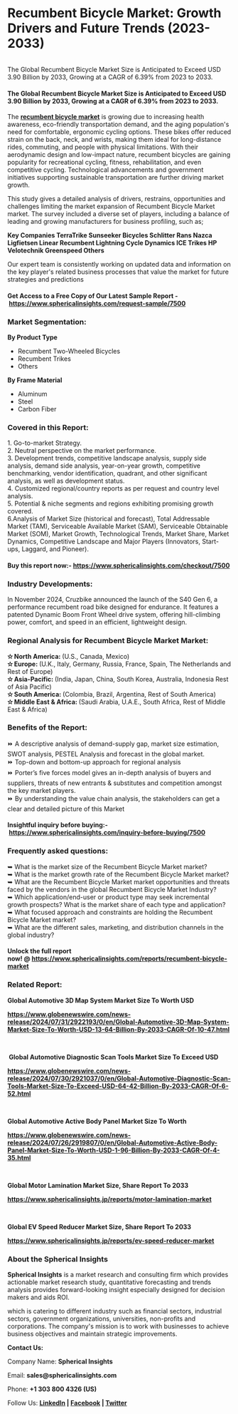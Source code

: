 <div class="wow_read_blog_hdr_img">
<div class="wow_read_blog_hdr_img_innr">
<h1>Recumbent Bicycle Market: Growth Drivers and Future Trends (2023-2033)</h1>
</div>
<div class="wow_main_float_head_img"><img src="https://www.vevioz.com/upload/photos/2024/12/KdMZ9WtY1bTHwNYuOVtE_24_376d4c4087c5488bdaa89eaaec8b99d3_image.jpg" alt="" /></div>
</div>
<div class="read-blog-container">
<div class="read-blog-desc">
<p class="mb-0">The Global Recumbent Bicycle Market Size is Anticipated to Exceed USD 3.90 Billion by 2033, Growing at a CAGR of 6.39% from 2023 to 2033.</p>
</div>
<div class="read-content">
<h4><strong>The Global Recumbent Bicycle Market Size is Anticipated to Exceed USD 3.90 Billion by 2033, Growing at a CAGR of 6.39% from 2023 to 2033.</strong></h4>
<p>The&nbsp;<a href="https://www.sphericalinsights.com/reports/recumbent-bicycle-market" target="_blank" rel="noopener"><strong>recumbent bicycle market</strong></a>&nbsp;is growing due to increasing health awareness, eco-friendly transportation demand, and the aging population's need for comfortable, ergonomic cycling options. These bikes offer reduced strain on the back, neck, and wrists, making them ideal for long-distance rides, commuting, and people with physical limitations. With their aerodynamic design and low-impact nature, recumbent bicycles are gaining popularity for recreational cycling, fitness, rehabilitation, and even competitive cycling. Technological advancements and government initiatives supporting sustainable transportation are further driving market growth.</p>
<p>This study gives a detailed analysis of drivers, restrains, opportunities and challenges limiting the market expansion of Recumbent Bicycle Market market. The survey included a diverse set of players, including a balance of leading and growing manufacturers for business profiling, such as;</p>
<p><strong>Key Companies TerraTrike Sunseeker Bicycles Schlitter Rans Nazca Ligfietsen Linear Recumbent Lightning Cycle Dynamics ICE Trikes HP Velotechnik Greenspeed Others</strong></p>
<p>Our expert team is consistently working on updated data and information on the key player's related business processes that value the market for future strategies and predictions</p>
<h4><strong>Get Access to a Free Copy of Our Latest Sample Report -&nbsp;<a href="https://www.sphericalinsights.com/request-sample/7500" rel="nofollow">https://www.sphericalinsights.com/request-sample/7500</a></strong></h4>
<h3><strong>Market Segmentation:</strong></h3>
<p><strong>By Product Type</strong></p>
<ul>
<li>Recumbent Two-Wheeled Bicycles</li>
<li>Recumbent Trikes</li>
<li>Others</li>
</ul>
<p><strong>By Frame Material</strong></p>
<ul>
<li>Aluminum</li>
<li>Steel</li>
<li>Carbon Fiber</li>
</ul>
<h3>Covered in this Report:</h3>
<p>1. Go-to-market Strategy.<br />2. Neutral perspective on the market performance.<br />3. Development trends, competitive landscape analysis, supply side analysis, demand side analysis, year-on-year growth, competitive benchmarking, vendor identification, quadrant, and other significant analysis, as well as development status.<br />4. Customized regional/country reports as per request and country level analysis.<br />5. Potential &amp; niche segments and regions exhibiting promising growth covered.<br />6.Analysis of Market Size (historical and forecast), Total Addressable Market (TAM), Serviceable Available Market (SAM), Serviceable Obtainable Market (SOM), Market Growth, Technological Trends, Market Share, Market Dynamics, Competitive Landscape and Major Players (Innovators, Start-ups, Laggard, and Pioneer).</p>
<h4>Buy this report now:-&nbsp;<a href="https://www.sphericalinsights.com/checkout/7500" rel="nofollow">https://www.sphericalinsights.com/checkout/7500</a></h4>
<h3>Industry Developments:</h3>
<p>In November 2024, Cruzbike announced the launch of the S40 Gen 6, a performance recumbent road bike designed for endurance. It features a patented Dynamic Boom Front Wheel drive system, offering hill-climbing power, comfort, and speed in an efficient, lightweight design.</p>
<h3><strong>Regional Analysis for Recumbent Bicycle Market Market:</strong></h3>
<p><strong>✫ North America:&nbsp;</strong>(U.S., Canada, Mexico)<br /><strong>✫ Europe:&nbsp;</strong>(U.K., Italy, Germany, Russia, France, Spain, The Netherlands and Rest of Europe)<br /><strong>✫ Asia-Pacific:&nbsp;</strong>(India, Japan, China, South Korea, Australia, Indonesia Rest of Asia Pacific)<br /><strong>✫ South America:&nbsp;</strong>(Colombia, Brazil, Argentina, Rest of South America)<br /><strong>✫ Middle East &amp; Africa:&nbsp;</strong>(Saudi Arabia, U.A.E., South Africa, Rest of Middle East &amp; Africa)</p>
<h3>Benefits of the Report:</h3>
<p>⏩ A descriptive analysis of demand-supply gap, market size estimation, SWOT analysis, PESTEL Analysis and forecast in the global market.<br />⏩ Top-down and bottom-up approach for regional analysis<br />⏩ Porter&rsquo;s five forces model gives an in-depth analysis of buyers and suppliers, threats of new entrants &amp; substitutes and competition amongst the key market players.<br />⏩ By understanding the value chain analysis, the stakeholders can get a clear and detailed picture of this Market</p>
<h4>Insightful inquiry before buying:-&nbsp;<a href="https://www.sphericalinsights.com/inquiry-before-buying/7500" rel="nofollow">https://www.sphericalinsights.com/inquiry-before-buying/7500</a></h4>
<h3>Frequently asked questions:</h3>
<p>➥ What is the market size of the Recumbent Bicycle Market market?<br />➥ What is the market growth rate of the Recumbent Bicycle Market market?<br />➥ What are the Recumbent Bicycle Market market opportunities and threats faced by the vendors in the global Recumbent Bicycle Market Industry?<br />➥ Which application/end-user or product type may seek incremental growth prospects? What is the market share of each type and application?<br />➥ What focused approach and constraints are holding the Recumbent Bicycle Market market?<br />➥ What are the different sales, marketing, and distribution channels in the global industry?</p>
<h4>Unlock the full report now!&nbsp;@&nbsp;<a href="https://www.sphericalinsights.com/reports/recumbent-bicycle-market" rel="nofollow">https://www.sphericalinsights.com/reports/recumbent-bicycle-market</a></h4>
<h3><strong>Related Report:</strong></h3>
<p><strong>Global Automotive 3D Map System Market Size To Worth USD</strong></p>
<p><strong><a href="https://www.globenewswire.com/news-release/2024/07/31/2922193/0/en/Global-Automotive-3D-Map-System-Market-Size-To-Worth-USD-13-64-Billion-By-2033-CAGR-Of-10-47.html" rel="nofollow">https://www.globenewswire.com/news-release/2024/07/31/2922193/0/en/Global-Automotive-3D-Map-System-Market-Size-To-Worth-USD-13-64-Billion-By-2033-CAGR-Of-10-47.html</a></strong></p>
<p><strong>&nbsp;</strong></p>
<p><strong>&nbsp;Global Automotive Diagnostic Scan Tools Market Size To Exceed USD</strong></p>
<p><strong><a href="https://www.globenewswire.com/news-release/2024/07/30/2921037/0/en/Global-Automotive-Diagnostic-Scan-Tools-Market-Size-To-Exceed-USD-64-42-Billion-By-2033-CAGR-Of-6-52.html" rel="nofollow">https://www.globenewswire.com/news-release/2024/07/30/2921037/0/en/Global-Automotive-Diagnostic-Scan-Tools-Market-Size-To-Exceed-USD-64-42-Billion-By-2033-CAGR-Of-6-52.html</a></strong></p>
<p><strong>&nbsp;</strong></p>
<p><strong>Global Automotive Active Body Panel Market Size To Worth</strong></p>
<p><strong><a href="https://www.globenewswire.com/news-release/2024/07/26/2919807/0/en/Global-Automotive-Active-Body-Panel-Market-Size-To-Worth-USD-1-96-Billion-By-2033-CAGR-Of-4-35.html" rel="nofollow">https://www.globenewswire.com/news-release/2024/07/26/2919807/0/en/Global-Automotive-Active-Body-Panel-Market-Size-To-Worth-USD-1-96-Billion-By-2033-CAGR-Of-4-35.html</a></strong></p>
<p><strong>&nbsp;</strong></p>
<p><strong>Global Motor Lamination Market Size, Share Report To 2033</strong></p>
<p><strong><a href="https://www.sphericalinsights.jp/reports/motor-lamination-market" rel="nofollow">https://www.sphericalinsights.jp/reports/motor-lamination-market</a></strong></p>
<p><strong>&nbsp;</strong></p>
<p><strong>Global EV Speed Reducer Market Size, Share Report To 2033</strong></p>
<p><strong><a href="https://www.sphericalinsights.jp/reports/ev-speed-reducer-market" rel="nofollow">https://www.sphericalinsights.jp/reports/ev-speed-reducer-market</a></strong></p>
<h3><strong>About the Spherical Insights</strong></h3>
<p><strong>Spherical Insights</strong>&nbsp;is a market research and consulting firm which provides actionable market research study, quantitative forecasting and trends analysis provides forward-looking insight especially designed for decision makers and aids ROI.</p>
<p>which is catering to different industry such as financial sectors, industrial sectors, government organizations, universities, non-profits and corporations. The company's mission is to work with businesses to achieve business objectives and maintain strategic improvements.</p>
<p><strong>Contact Us:</strong></p>
<p>Company Name:&nbsp;<strong>Spherical Insights</strong></p>
<p>Email:&nbsp;<strong>sales@sphericalinsights.com</strong></p>
<p>Phone:&nbsp;<strong>+1 303 800 4326 (US)</strong></p>
<p>Follow Us:&nbsp;<strong><a href="https://www.linkedin.com/company/spherical-insight/" rel="nofollow"><u>LinkedIn</u></a>&nbsp;|&nbsp;<a href="https://www.facebook.com/sphericalinsights22" rel="nofollow"><u>Facebook</u></a>&nbsp;|&nbsp;<a href="https://twitter.com/SInsights_US" rel="nofollow"><u>Twitter</u></a></strong></p>
</div>
</div>
